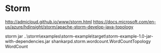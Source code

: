 # Storm

http://admicloud.github.io/www/storm.html
https://docs.microsoft.com/en-us/azure/hdinsight/storm/apache-storm-develop-java-topology

storm jar ..\storm\examples\storm-example\target\storm-example-1.0-jar-with-dependencies.jar shankarpd.storm.wordcount.WordCountTopology WordCount

